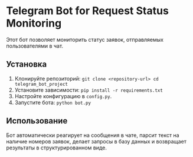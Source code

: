 # Telegram Bot for Request Status Monitoring

Этот бот позволяет мониторить статус заявок, отправляемых пользователями в чат.

## Установка

1. Клонируйте репозиторий: `git clone <repository-url> cd telegram_bot_project`
2. Установите зависимости: `pip install -r requirements.txt`
3. Настройте конфигурацию в `config.py`.
4. Запустите бота: `python bot.py`

## Использование

Бот автоматически реагирует на сообщения в чате, парсит текст на наличие номеров заявок, делает запросы в базу данных и возвращает результаты в структурированном виде.
